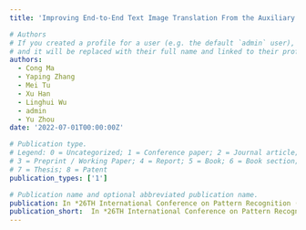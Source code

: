 ```yaml
---
title: 'Improving End-to-End Text Image Translation From the Auxiliary Text Translation Task'

# Authors
# If you created a profile for a user (e.g. the default `admin` user), write the username (folder name) here
# and it will be replaced with their full name and linked to their profile.
authors:
  - Cong Ma
  - Yaping Zhang
  - Mei Tu
  - Xu Han
  - Linghui Wu
  - admin
  - Yu Zhou
date: '2022-07-01T00:00:00Z'

# Publication type.
# Legend: 0 = Uncategorized; 1 = Conference paper; 2 = Journal article;
# 3 = Preprint / Working Paper; 4 = Report; 5 = Book; 6 = Book section;
# 7 = Thesis; 8 = Patent
publication_types: ['1']

# Publication name and optional abbreviated publication name.
publication: In *26TH International Conference on Pattern Recognition (ICPR 2022)*
publication_short:  In *26TH International Conference on Pattern Recognition (ICPR 2022)*
---
```



